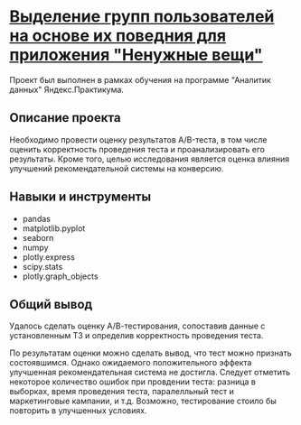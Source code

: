 # [Выделение групп пользователей на основе их поведния для приложения "Ненужные вещи"](https://github.com/Ksendem/Portfolio/blob/main/%D0%A4%D0%B8%D0%BD%D0%B0%D0%BB%D1%8C%D0%BD%D1%8B%D0%B9%20%D0%BF%D1%80%D0%BE%D0%B5%D0%BA%D1%82/%D0%90%D0%BD%D0%B0%D0%BB%D0%B8%D0%B7%20%D0%90%D0%92-%D1%82%D0%B5%D1%81%D1%82%D0%B8%D1%80%D0%BE%D0%B2%D0%B0%D0%BD%D0%B8%D1%8F/%D0%9E%D1%86%D0%B5%D0%BD%D0%BA%D0%B0%20%D1%80%D0%B5%D0%B7%D1%83%D0%BB%D1%8C%D1%82%D0%B0%D1%82%D0%BE%D0%B2%20%D0%90%D0%92-%D1%82%D0%B5%D1%81%D1%82%D0%B8%D1%80%D0%BE%D0%B2%D0%B0%D0%BD%D0%B8%D1%8F.ipynb)

Проект был выполнен в рамках обучения на программе "Аналитик данных" Яндекс.Практикума.

## Описание проекта

Необходимо провести оценку результатов A/B-теста, в том числе оценить корректность проведения теста и проанализировать его результаты. Кроме того, целью исследования является оценка влияния улучшений рекомендательной системы на конверсию.

## Навыки и инструменты 
- pandas
- matplotlib.pyplot
- seaborn
- numpy
- plotly.express
- scipy.stats
- plotly.graph_objects

## Общий вывод

Удалось сделать оценку А/В-тестирования, сопоставив данные с установленным ТЗ и определив корректность проведения теста. 

По результатам оценки можно сделать вывод, что тест можно признать состоявшимся. Однако ожидаемого положительного эффекта улучшенная рекомендательная система не достигла. Следует отметить некоторое количество ошибок при провдении теста: разница в выборках, время проведения теста, паралелльный тест и маркетинговые кампании, и т.д. Возможно, тестирование стоило бы повторить в улучшенных условиях. 

